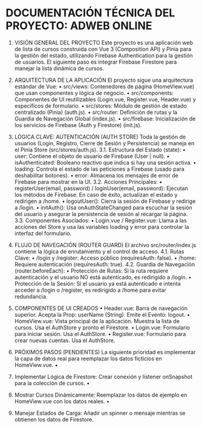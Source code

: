 # DOCUMENTACIÓN TÉCNICA DEL PROYECTO: ADWEB ONLINE

1.	VISIÓN GENERAL DEL PROYECTO
Este proyecto es una aplicación web de lista de cursos construida con Vue 3 (Composition API) y Pinia para la gestión del estado, utilizando Firebase Authentication para la gestión de usuarios. El siguiente paso es integrar Firebase Firestore para manejar la lista dinámica de cursos.

2.	ARQUITECTURA DE LA APLICACIÓN
El proyecto sigue una arquitectura estándar de Vue:
•	src/views: Contenedores de página (HomeView.vue) que usan componentes y lógica de negocio.
•	src/components: Componentes de UI reutilizables (Login.vue, Register.vue, Header.vue) y específicos de formulario.
•	src/stores: Módulo de gestión de estado centralizado (Pinia) (auth.js).
•	src/router: Definición de rutas y la Guardia de Navegación Global (index.js).
•	src/firebase: Inicialización de los servicios de Firebase (Auth y Firestore) (init.js).
3.	LÓGICA CLAVE: AUTENTICACIÓN (AUTH STORE)
Toda la gestión de usuarios (Login, Registro, Cierre de Sesión y Persistencia) se maneja en el Pinia Store (src/stores/auth.js).
3.1. Estructura del Estado (state):
•	user: Contiene el objeto de usuario de Firebase (User | null).
•	isAuthenticated: Booleano reactivo que indica si hay una sesión activa.
•	loading: Controla el estado de las peticiones a Firebase (usado para deshabilitar botones).
•	error: Almacena los mensajes de error de Firebase para mostrar en la UI.
3.2. Acciones Principales:
•	registerUser(email, password) / loginUser(email, password): Ejecutan los métodos de Firebase. En caso de éxito, actualizan el estado y redirigen a /home.
•	logoutUser(): Cierra la sesión de Firebase y redirige a /login.
•	initAuth(): Usa onAuthStateChanged para escuchar la sesión del usuario y asegurar la persistencia de sesión al recargar la página.
3.3. Componentes Asociados:
•	Login.vue / Register.vue: Llama a las acciones del Store y usa las variables loading y error para controlar la interfaz del formulario.
4.	FLUJO DE NAVEGACIÓN (ROUTER GUARD)
El archivo src/router/index.js contiene la lógica de enrutamiento y el control de acceso.
4.1. Rutas Clave:
•	/login y /register: Acceso público (requiresAuth: false).
•	/home: Requiere autenticación (requiresAuth: true).
4.2. Guardia de Navegación (router.beforeEach):
•	Protección de Rutas: Si la ruta requiere autenticación y el usuario NO está autenticado, es redirigido a /login.
•	Protección de la Sesión: Si el usuario ya está autenticado e intenta acceder a /login o /register, es redirigido a /home para evitar redundancia.
5.	COMPONENTES DE UI CREADOS
•	Header.vue: Barra de navegación superior. Acepta la Prop: userName (String). Emite el Evento: logout.
•	HomeView.vue: Vista principal de la aplicación. Muestra la lista de cursos. Usa el AuthStore y pronto el Firestore.
•	Login.vue: Formulario para iniciar sesión. Usa el AuthStore.
•	Register.vue: Formulario para crear nuevas cuentas. Usa el AuthStore.
6.	PRÓXIMOS PASOS (PENDIENTES)
La siguiente prioridad es implementar la capa de datos real para reemplazar los datos ficticios en HomeView.vue.
•	
1.	Implementar Lógica de Firestore: Crear conexión y listener onSnapshot para la colección de cursos.
•	
2.	Mostrar Cursos Dinámicamente: Reemplazar los datos de ejemplo en HomeView.vue con los datos reales.
•	
3.	Manejar Estados de Carga: Añadir un spinner o mensaje mientras se obtienen los datos de Firestore.

